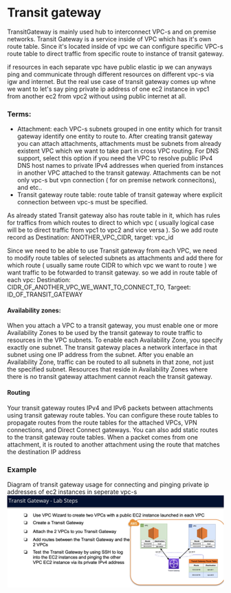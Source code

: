 # Transit gateway
TransitGateway is mainly used hub to interconnect VPC-s and on premise networks.
Transit Gateway is a service inside of VPC which has it's own route table. Since it's located inside of vpc we can configure specific VPC-s route table
to direct traffic from specific route to instance of transit gateway.

if resources in each separate vpc have public elastic ip we can anyways ping and communicate through different resources on different vpc-s via igw and internet.
But the real use case of transit gateway comes up whne we want to let's say ping private ip address of one ec2 instance in vpc1 from another ec2 from vpc2 without
using public internet at all.

### Terms: 
- Attachment: each VPC-s subnets grouped in one entity which for transit gateway identify one entity to route to. After creating transit gateway you can attach
attachments, attachments must be subnets from already existent VPC which we want to take part in cross VPC routing. For DNS support, select this option if you
 need the VPC to resolve public IPv4 DNS host names to private IPv4 addresses when queried from instances in another VPC attached to the transit gateway. 
Attachments can be not only vpc-s but vpn connection ( for on premise network connecitons), and etc..
- Transit gateway route table: route table of transit gateway where explicit connection  between vpc-s must be specified.

As already stated Transit gateway also has route table in it, which has rules for traffics from which routes to direct to which vpc ( usually logical case will be
to direct traffic from vpc1 to vpc2 and vice versa ). So we add route record as Destination: ANOTHER_VPC_CIDR, target: vpc_id 

Since we need to be able to use Transit gateway from each VPC, we need to modify route tables of selected subnets as attachments and add there for which route
( usually same route CIDR to which vpc we want to route ) we want traffic to be fotwarded to transit gateway. so we add in route table of each vpc:
Destination: CIDR_OF_ANOTHER_VPC_WE_WANT_TO_CONNECT_TO, Targeet: ID_OF_TRANSIT_GATEWAY

#### Availability zones:
When you attach a VPC to a transit gateway, you must enable one or more Availability Zones to be used by the transit gateway to route traffic to resources in the VPC subnets. To enable each Availability Zone, you specify exactly one subnet. The transit gateway places a network interface in that subnet using one IP address from the subnet. After you enable an Availability Zone, traffic can be routed to all subnets in that zone, not just the specified subnet. Resources that reside in Availability Zones where there is no transit gateway attachment cannot reach the transit gateway.

#### Routing
Your transit gateway routes IPv4 and IPv6 packets between attachments using transit gateway route tables. You can configure these route tables to propagate routes from the route tables for the attached VPCs, VPN connections, and Direct Connect gateways. You can also add static routes to the transit gateway route tables. When a packet comes from one attachment, it is routed to another attachment using the route that matches the destination IP address

### Example
Diagram of transit gateway usage for connecting and pinging private ip addresses of ec2 instances in seperate vpc-s
![tgw diagram](./diagram.png)
